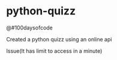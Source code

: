 # python-quizz

@#100daysofcode

Created a python quizz using an online api

Issue(It has limit to access in a minute)
